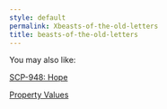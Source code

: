 ```yaml
---
style: default
permalink: Xbeasts-of-the-old-letters
title: beasts-of-the-old-letters
---
```

You may also like:

[SCP-948: Hope](http://scp-wiki.net/scp-948)

[Property Values](http://scp-wiki.net/property-values)

